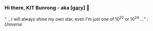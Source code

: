 ### Hi there, KIT Bunrong - aka [[gary]](https://ibrong.netlify.app) 👋
 
 <q> ...I will always shine my own star, even I'm just one of 10<sup>22</sup> or 10<sup>24</sup> ...</q> : <cite>Universe</cite>

